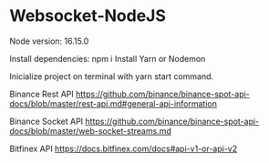 # Websocket-NodeJS
Node version: 16.15.0

Install dependencies: npm i
Install Yarn or Nodemon

Inicialize project on terminal with yarn start command.

Binance Rest API
https://github.com/binance/binance-spot-api-docs/blob/master/rest-api.md#general-api-information

Binance Socket API
https://github.com/binance/binance-spot-api-docs/blob/master/web-socket-streams.md

Bitfinex API
https://docs.bitfinex.com/docs#api-v1-or-api-v2
